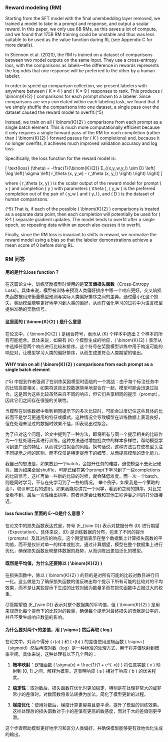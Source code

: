 


### Reward modeling (RM)

Starting from the SFT model with the final unembedding layer removed, we trained a model to take in a prompt and response, and output a scalar reward. In this paper, we only use 6B RMs, as this saves a lot of compute, and we found that 175B RM training could be unstable and thus was less suitable to be used as the value function during RL (see Appendix C for more details).

In Stiennon et al. (2020), the RM is trained on a dataset of comparisons between two model outputs on the same input. They use a cross-entropy loss, with the comparisons as labels—the difference in rewards represents the log odds that one response will be preferred to the other by a human labeler.

In order to speed up comparison collection, we present labelers with anywhere between \( K = 4 \) and \( K = 9 \) responses to rank. This produces \( \binom{K}{2} \) comparisons for each prompt shown to a labeler. Since comparisons are very correlated within each labeling task, we found that if we simply shuffle the comparisons into one dataset, a single pass over the dataset caused the reward model to overfit.\(^5\)

Instead, we train on all \( \binom{K}{2} \) comparisons from each prompt as a single batch element. This is much more computationally efficient because it only requires a single forward pass of the RM for each completion (rather than \( \binom{K}{2} \) forward passes for \( K \) completions) and, because it no longer overfits, it achieves much improved validation accuracy and log loss.

Specifically, the loss function for the reward model is:

\[
\text{loss} (\theta) = -\frac{1}{\binom{K}{2}} E_{(x,y_w,y_l) \sim D} \left[ \log \left( \sigma \left( r_\theta (x, y_w) - r_\theta (x, y_l) \right) \right) \right]
\]

where \( r_\theta (x, y) \) is the scalar output of the reward model for prompt \( x \) and completion \( y \) with parameters \( \theta \), \( y_w \) is the preferred completion out of the pair of \( y_w \) and \( y_l \), and \( D \) is the dataset of human comparisons.


\(^5\) That is, if each of the possible \( \binom{K}{2} \) comparisons is treated as a separate data point, then each completion will potentially be used for \( K-1 \) separate gradient updates. The model tends to overfit after a single epoch, so repeating data within an epoch also causes it to overfit.

Finally, since the RM loss is invariant to shifts in reward, we normalize the reward model using a bias
so that the labeler demonstrations achieve a mean score of 0 before doing RL.

### RM 问答

#### 用的是什么loss function？

在这篇论文中，训练奖励模型时使用的是**交叉熵损失函数**（Cross-Entropy Loss）。具体来说，模型被训练来预测人类偏好排序中哪一个响应更好。交叉熵损失函数被用来衡量模型预测与实际人类偏好排序之间的差异。通过最小化这个损失，奖励模型能够更好地学习到人类的偏好，从而在强化学习的过程中为语言模型提供准确的奖励信号。

#### 这里面的 \( \binom{K}{2} \)  是什么意思

在论文中，\( \binom{K}{2} \) 是组合符号，表示从 \(K\) 个样本中选出 2 个样本的所有可能组合。具体来说，如果有 \(K\) 个模型生成的响应，\( \binom{K}{2} \) 表示从中选择任意两个响应进行比较和排序。这个符号在奖励模型训练中用于构造可能的响应对，让模型学习人类的偏好排序，从而生成更符合人类期望的输出。

#### WHY train on all \( \binom{K}{2} \) comparisons from each prompt as a single batch element 


\(^5\) 中提到作者强调了在训练奖励模型时面临的一个挑战：由于每个标注任务中的比较高度相关，如果将这些比较数据简单地混合在一起，模型可能会迅速过拟合。这是因为这些比较虽然来自不同的响应，但它们共享相同的提示（prompt），因此它们之间存在很强的关联性。

当模型在训练数据中看到相同提示下的多次比较时，可能会过度记住这些具体的比较而不是学习更通用的特征或模式。这种情况会导致模型在训练数据上表现良好，但在处理未见过的数据时效果不佳，即表现出过拟合。

为了应对这个问题，论文中提到了一种方法，即将所有与同一个提示相关的比较作为一个批处理元素进行训练。这种方法通过增加批次中的样本多样性，帮助模型学习到更广泛的特征，从而减少过拟合的风险。换句话说，这种方法旨在使模型关注不同提示之间的区别，而不仅仅是特定提示下的细节，从而提高模型的泛化能力。

我自己的想法是，如果放到一个batch，会提升任务的难度，迫使模型不去死记硬背。因为如果全局shuffle，可能已经在某个prompt下学习到了一些completions的比较信号，这样再做一些新的比较的时候，就会降低难度。而一次一个batch，则是同时学习，不存在先学习到了一些的情况。
举个例子，如果我是一个策略的高T，取评审工程的述职。如果我能每讲完一个同学，看到和之前的排序，对比完全看不到，最后一次性给出排序。前者肯定会让我和其他工程评委之间的打分跟接近。

#### loss function 里面的 E～D是什么意思？

在论文中的损失函数表达式里，符号 \(E_{\sim D}\) 表示对数据分布 \(D\) 进行期望（Expectation）。具体来说，\(D\) 是训练数据的分布，包含了不同的提示（prompts）及其对应的响应。这个期望值表示在整个数据集上计算损失函数的平均值，而不是仅针对单一的样本或批次。通过计算期望，模型在整个数据集上进行优化，确保损失函数反映整体数据的趋势，从而训练出更加泛化的模型。

#### 既然是平均值，为什么还要除以 \( \binom{K}{2} \)

在损失函数中，除以  \( \binom{K}{2} \) 的目的是对所有可能的比较对数目进行归一化。这么做是为了确保损失函数的值反映出每个提示下所有可能的比较对的平均效果，而不是让某些提示下生成的比较对因为数量多而在损失函数中占据过大的权重。

尽管期望值 \(E_{\sim D}\) 表示对整个数据集的平均值，但  \( \binom{K}{2} \) 是用来规范化每个提示下的比较对的数量，确保每个提示对最终损失的贡献是公平的，并且不受生成响应数量的影响。

#### 为什么要对两个r的差值，用 \( \sigma \)  然后再取 \( log \)

在论文中，对两个得分 \( r(a) \) 和 \( r(b) \) 的差值使用逻辑函数 \( \sigma \) （sigmoid）然后再取对数（log）是一种标准的处理方式，用于将差值映射到概率空间。具体来说，这种处理有以下几个目的：

1. **概率映射**：逻辑函数 \( \sigma(x) = \frac{1}{1 + e^{-x}} \) 将任意实数 \( x \) 映射到 [0, 1] 之间，解释为概率。这表明响应 \( a \) 相对于响应 \( b \) 的优劣程度。

2. **稳定性**：取对数后，损失函数在优化时更加稳定，特别是在处理非常大的或非常小的差值时。对数函数将乘法转换为加法，简化了模型更新的过程。

3. **梯度优化**：使用对数后，梯度计算更容易且更平滑，提升了模型的训练效果。这样处理后的损失函数对于小的差值有更高的敏感度，而对于大的差值则更平滑。

这个步骤帮助模型更好地学习和区分人类偏好，并确保模型能够更有效地优化生成的输出。
